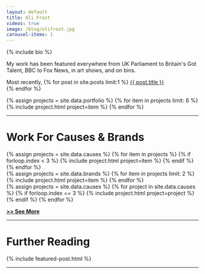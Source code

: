 ```yaml
---
layout: default
title: Oli Frost
videos: true
image: /blog/olifrost.jpg
carousel-items: 1
---
```


<div markdown="1">

{% include bio %}

My work has been featured everywhere from UK Parliament to Britain's Got Talent, BBC to Fox News, in art shows, and on bins.

<span><semibold>Most recently,</semibold> {% for post in site.posts limit:1 %}
<a href="{{ post.url }}"> {{ post.title }} </a><br>{% endfor %}</span>

</div>

<div class="posts" markdown="0">
  {% assign projects = site.data.portfolio %}
  {% for item in projects limit: 6 %}
        {% include project.html project=item %}
  {% endfor %}
</div>

---

# Work For Causes & Brands

<div class="posts" markdown="0">
  {% assign projects = site.data.causes %}
  {% for item in projects %}
  {% if forloop.index < 3 %}
        {% include project.html project=item %}
  {% endif %}  
  {% endfor %}
</div>


<div class="posts" markdown="0">
  {% assign projects = site.data.brands %}
  {% for item in projects limit: 2 %}
        {% include project.html project=item %}
  {% endfor %}
</div>

<div class="posts" markdown="0">
  {% assign projects = site.data.causes %}
  {% for project in site.data.causes %}
  {% if forloop.index == 3 %}
        {% include project.html project=project %}
  {% endif %}  
  {% endfor %}
</div>

**[>> See More](/work)**

---

# Further Reading

{% include featured-post.html %}

---
